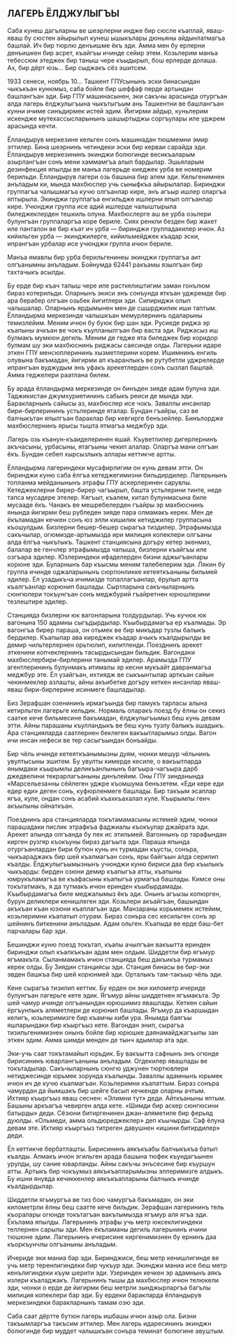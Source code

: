 ## ЛАГЕРЬ ЁЛДЖУЛЫГЪЫ

Саба кунеш дагъларны ве шеэрлерни индже бир сюсле къаплай, яваш-яваш бу сюстен айырылып кунеш ышыкълары дюньяны айдынлатмагъа башлай.
Ич бир тюрлю денъишме ёкъ эди.
Амма мен бу ерлерни денъишкен бир асрет, къайгъы ичинде сейир этем.
Козьлерим манъа тебессюм этеджек бир таныш чере къыдырып, бош ерлерде долаша.
Ах, бир дёрт юзь...
Бир сыджакъ сёз эшитсем.

1933 сенеси, ноябрь 10...
Ташкент ГПУсынынъ эски бинасындан чыкъкъан кунюмыз, саба бойле бир шеффаф перде артындан башлангъан эди.
Бир ГПУ машинасынен, эки сакъчы арасында отургъан алда лагерь ёлджулыгъына чыкътыгъым ань Ташкентни ве башлангъан кунни ичиме синъдирмек истей эдим.
Йигирми айдыр, куньлерим искендже мутехассысларынынъ шашыртыджы соргъулары иле уджрем арасында кечти.

Ёлландырув меркезине кельген сонъ машинадан тюшмемни эмир эттилер.
Бина шеэрнинъ четиндеки эски бир керваи сарайда эди.
Ёлландырув меркезининъ экинджи болюгинде весикъаларым азырлангъан сонъ мени хаммамгъа алып бардылар.
Эшьяларым дезинфекция япылды ве манъа лагерьде киеджек урба ве номерим берильди.
Ёлландырув лагери озь башына бир алем эди.
Кельгенимнен анъладым ки, мында махбюслер учь сыныфкъа айырылалар.
Биринджи группагъа чалышмагъа кучю олгъанлар кире, энъ агъыр ишлер оларгъа яптырыла.
Экинджи группагъа енгильдже ишлерни япып олгъанлар кире.
Учюнджи группа исе адий ишлерде чалыштырыла биледжеклерден тешкиль олуна.
Махбюслерге аш ве урба озьлери булунгъан группаларгъа коре бериле.
Сиях ренкли безден бир жакет иле панталон ве бир къат ич урба — биринджи группадакилер ичюн.
Аз кийильгеи урба — экинджилерге, кийильмейджек къадар эски, ипрангъан урбалар исе учюнджи группа ичюн бериле.

Манъа ямавлы бир урба берильгенинеы экинджи группагъа аит олгъанымны анъладым.
Бойнумда 62441 ракъамы язылгъан бир тахтачыкъ асылды.

Бу ерде бир къач тапыш чере иле расткелиштигим заман гонълюм бираз котерильди.
Оларнынъ экиси энъ сонъунда яткъан уджремде бир ара берабер олгъан озьбек йигитлери эди.
Сипириджи олып чалышалар.
Оларнынъ ярдымынен мен де сшшрджилик иши таптым.
Ёлландырма меркезинде чалышкъан мемурлернинъ одаларыны темизлейим.
Меним ичюн бу буюк бир шан эди.
Русиеде риджа эр къапыны ачкъан ве чокъ къулланылгъан бир васта эди.
Риджасыз иш булмакъ мумкюн дегиль.
Меним де гедже ята биледжек бир коридор булмам шу эки махбюснинъ риджасы саесинде олды.
Лагерьни идаре эткен ГПУ менсюплерининъ хызметлерини корем.
Ишимнинъ енгиль олувына бакъмадан, йигирми ап къаранлыкъ ве рутубетли уджрелерде ипрангъан вуджудым энъ уфакъ арекетлерден сонъ сызлап башлай.
Амма геджелери раатлана билем.

Бу арада ёлландырма меркезинде он бинъден зияде адам булуна эди.
Таджикистан джумхуриетининъ сабыкъ реиси де мында эди.
Баракларнынъ сайысы аз, махбюслер исе чокъ.
Заваллы инсанлар бири-бирлерининъ устьлеринде яталар.
Бундан гъайры, саз ве балчыкътан япылгъан бараклар бир кевгирге бенъзейлер.
Бинълордже махбюслернинъ ярысы тышта ятмагъа меджбур эди.

Лагерь озь къанун-къаиделеринен яшай.
Къуветлилер дигерлернинъ акъчасыны, урбасыны, ятагъыны чекип алалар.
Оларгъа мани олгъан ёкъ.
Бундан себеп хырсызлыкъ аллары кеттикче артты.

Ёлландырма лагериндеки мусафирлигим он кунь девам этти.
Он биринджи куню саба ёлгъа кетеджегимизни бильдирдилер.
Лагерьнынъ топланма мейданынынъ этрафы ГПУ аскерлеринен сарувлы.
Кетеджеклерни бирер-бирер чагъырып, башта устьлерини тинте, неде тапса мусадере этелер.
Кягъыт, къалем, китап булунмасына биле мусааде ёкъ.
Чанакъ ве мешребелерден гъайры эр махбюснинъ янында йигирми беш рубледен зияде пара олмамакъ керек.
Мен де ёкъламадан кечкен сонъ юз элли кишилик кетиджилер группасына къошулдым.
Бизлерни бешер-бешер сырагъа тиздилер.
Этрафымызда сакъчылар, огюмизде-артымызда ири милиция копеклери олгъаны алда ёлгъа чыкътыкъ.
Ташкент станциясына догъру кетер экенмиз, балалар ве генчлер этрафымызда чапыша, бизлерни къайгъы иле озгъара эдилер.
Юзлериндеки ифаделерден бизни аджыгъанлары корюне эди.
Буларнынъ бар къысмы меним талебелерим эди.
Лякин бу группа ичинде оджаларынынъ сюрпонликке кетеяткъаныны бильмей эдилер.
Ел узадыкъча ичимизде топаллагъанлар, ёрулып артта къалгъанлар корюнип башлады.
Сыртларына сакъчыларнынъ сюнгюлери токъунгъан сонъ меджбурий гъайретнен юрюшлерини тезлештире эдилер.

Станцияда бизлерни юк вагонларына толдурдылар.
Учь кучюк юк вагонына 150 адамны сыгъдырдылар.
Къыбырдамагъа ер къалмады.
Эр вагонгъа бирер параша, он отьмек ве бир микъдар тузлы балыкъ бердилер.
Къапылар ава киреджек къадар ачыкъ къалдырылды ве демир чильтерлернен орьтюлип, килитленди.
Поезднинъ арекет эткенини копчеклернинъ тасырдысындан бильдик.
Вагондаки махбюслербири-бирлерини танымай эдилер.
Арамызда ГПУ агентлерининъ булунмакъ итималы эр кесни мукъайт давранмагъа меджбур эте.
Ёл узайгъан, ихтиядж ве сыкъынтылар арткъан сайын чекинмеклер азлашты, айны акъибетке догъру кеткен инсанлар яваш-яваш бири-бирлерине исинмеге башладылар.

Биз Зерафшан озенининъ ирмагъында бир памукъ тарласы алына кетирльген лагерьге кельдик.
Нормаль оларакъ поезд бу ёлны он секиз саатке кече бильмесине бакъмадан, ёлджулыгъымыз беш кунь девам этти.
Айны парашаны къулландыкъ ве беш кунь тузлу балыкъ ашадыкъ.
Ара станцияларда саатлернен беклеген вакъытларымыз олды.
Вагон ичи инсан нефеси ве тер сасыгъындан бонъайды.

Бир чёль ичинде кетеяткъанымызны дуям, чюнки мешур чёльнинъ увултысыны эшитем.
Бу увулты кимерде кесиле, о вакъытларда янымдаки къырымлы деликъанлынынъ багъыра-чагъыра дарб джедвелини текрарлагъаныны динълейим.
Оны ГПУ зинданында «Марсельеза»ны сёйлеген уджре къомшума бенъзетем.
«Еди кере еди едер еди» деген сонъ, куфюрленмеге башлады.
Бир такъым эсаплар ягъа, куле, ондан сонъ асабий къахкъахалап куле.
Къырымлы генч акъылыны ойнаткъан.

Поезднинъ ара станцияларда токътамамасыны истемей эдим, чюнки парашадаки пислик этрафкъа фаджиалы къокъулар джайрата эди.
Арекет алында олгъанда бу пек ис этильмей.
Вагоннынъ ор тарафындан кирген рузгяр къокъуны бираз дагъыта эди.
Параша япында отургъанлардан бири бутюн кунь ич турмадан къусты, сонъра, чыкъараджакъ бир шей къалмагъан сонъ, яры байгъын алда серилип къалды.
Ёлджулыгъымызнынъ учюнджи куню бириси даа бир къылыкъ чыкъарды: бирден озюни демир къапыгъа атты, къапыны юмрукъламагъа ве къафасыны къапыгъа урмагъа башлады.
Кимсе оны токътатмакъ, я да тутмакъ ичюн еринден къыбырдамады.
Къыбырдамагъа биле меджалымыз ёкъ эди.
Онынъ агъызы копюрген, бурун деликлери кенишлеген эди.
Козьлери акъайгъан, башындан акъкъан къан юзюни къаплагъан эди.
Манзараны корьмемек истейим, козьлеримни къапатып отурам.
Бираз сонъра сес кесильген сонъ эр шейнинъ биткенини анъладым.
Адам ольген.
Къапыда ве ерде баш-бет парчалары бар эди.

Бешинджи куню поезд токътап, къапы ачылгъан вакъытта еринден биринджи олып къалкъкъан адам мен олдым.
Шиддетли бир ягъмур ягъмакъта.
Сыланмамакъ ичюн станцияда беш дакъикъа турмамыз керек олды.
Бу Зиядин станциясы эди.
Станция бинасы ве бир-эки эвден башкъа бир шей корюнмей эди.
Орталыкъ там-такъыр чёль эди.

Кене сырагъа тизилип кеттик.
Бу ерден он эки километр ичериде булунгъан лагерьге кете эдик.
Ягъмур айны шиддетнен ягъмакъта.
Эр шей чамур ичинде олгъанындан юрюшимиз явашлады.
Кеткен сайын ёргъунлыкъ аляметлери де корюнип башлады.
Ягъмур да къаршыдан келигъ, юзьлеримизге бир къамчы киби ура.
Янымда баягъы яшларындаки бир къыргъыз кете.
Вагондан энип, сырагъа тизильгенимизнен онынъ бойле бир юрюшке даянамайджагъыпы зан эткен эдим.
Амма шимди менден де тынч адымлар ата эди.

Эки-учь саат токътамайып юрьдик.
Бу вакъытта сафнынъ энъ огюнде бирисининъ юварлангъаныны анъладым.
Огдекилер явашлады ве токътадылар.
Сакъчыларнынъ сюнгю уджунен тюртювлери нетиджесинде юрьмек зорунда къалынды.
Заваллы адамнынъ юрьмек ичюн ич де кучю къалмагъан.
Козьлеримни къапаттым.
Бираз сонъра чамурдан да йымшакъ бир шейге басып кечкенде оларны ачтым.
Ихтияр къыргъыз яваш сеснен: «Элимни тут» деди.
Айткъаныны яптым.
Башыны аркъагъа чевирген алда кете.
«Шимди бир аскер сюнгюсини батырды» деди.
Сёзюни битиргенинен джан-аляметиле бир ферьяд дуюлды.
«Ольмеди, амма ольдюреджеклер» деп къычырды.
Саф ёлуна девам эте.
Ихтияр къыргъыз титреген давушнен «ишини битирдилер» деди.

Ёл кеттикче бербатлашты.
Бирисининъ аякъкъабы балчыкъкъа батып къалды.
Алмакъ ичюн эгильген арада башына тюфек къундагъынен урулды, шу сание юварланды.
Айны сакъчы энъсесине бир къуршун атты.
Артыкъ бир чокъумыз аякъкъапларымызны эллеримизге алдыкъ.
Бу ишни янувда кечиккенлер аякъкъапларыны балчыкъ ичинде къалдырдылар.

Шиддетли ягьмургъа ве тиз бою чамургъа бакъмадан, он эки километрли ёлны беш саатте кече бильдик.
Зерафшан лагерининъ тель къоралары огюнде токътагъан вакътымызда ягъмур аля ягъа эди.
Ёкълама япылды.
Лагерьнинъ этрафы учь метр юксеклигиндеки теллернен сарылы эди.
Мен ёкъламаны дегиль лагерьнинъ ичини тюшюне эдим.
Лагерьнинъ ичерисине киргенимизнен бу ернинъ даа къоркъунчлы олгъаныны анъладым.

Ичериде эки маниа бар эди.
Биринджиси, беш метр кенишлигинде ве учь метр теренлигиндеки бир чукъур эди.
Экинджи маниа исе беш метр кенълигиндеки къум шерити эди.
Узеринден кечкен эр адамнынъ аякъ излери къаладжакъ.
Лагерьнинъ тышы да махбюслер ичюн телюкели эди, чюнки о ерде де йигирми беш метрли зынджырларгъа багълы милиция копеклери бар эди.
Бу ердеки баракларда ёлландырув меркезиндеки баракларнынъ тамам озю эди.

Саба саат дёртте бутюн лагерь ишбашы ичюн азыр ола.
Бизни такъымларгъа такъсим эттилер.
Мен лагерь идаресининъ экинджн болюгинде бир муддет чалышкъан сонъра теминат болюгине авуштым.
